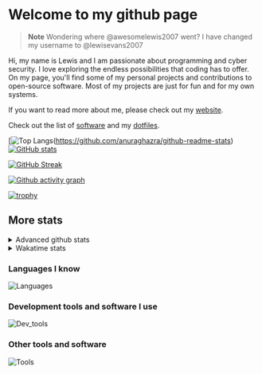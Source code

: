 # Welcome to my github page

> **Note**
> Wondering where @awesomelewis2007 went? I have changed my username to @lewisevans2007

Hi, my name is Lewis and I am passionate about programming and cyber security. I love exploring the endless possibilities that coding has to offer. On my page, you'll find some of my personal projects and contributions to open-source software. Most of my projects are just for fun and for my own systems.

If you want to read more about me, please check out my [website](https://lewisevans2007.github.io/).

Check out the list of [software](https://github.com/lewisevans2007/lewisevans2007/blob/master/software.md) and my [dotfiles](https://github.com/lewisevans2007/dotfiles).

[![Top Langs](https://github-readme-stats.vercel.app/api/top-langs/?username=lewisevans2007&hide=html,css,jupyter%20notebook&langs_count=10&layout=donut&theme=transparent&exclude_repo=GPT-code-repository,Obsidian_vault,Apple-PowerManagement,Apple-Security,CMake,qemu,swift,tcpdump,xnu)(https://github.com/anuraghazra/github-readme-stats) 
[![GitHub stats](https://github-readme-stats.vercel.app/api?username=lewisevans2007&show_icons=true&theme=transparent)](https://github.com/anuraghazra/github-readme-stats)

[![GitHub Streak](https://streak-stats.demolab.com?user=lewisevans2007&theme=transparent)](https://git.io/streak-stats)

[![Github activity graph](https://github-readme-activity-graph.vercel.app/graph?username=lewisevans2007&theme=github-compact&area=true)](https://github.com/ashutosh00710/github-readme-activity-graph)

[![trophy](https://github-profile-trophy.vercel.app/?username=lewisevans2007&theme=darkhub)](https://github.com/ryo-ma/github-profile-trophy)

## More stats
<details close>
<summary>Advanced github stats</summary>
<br>
  
![Metrics](https://raw.githubusercontent.com/lewisevans2007/lewisevans2007/master/github-metrics.svg)
  
</details>

<details close>
<summary>Wakatime stats</summary>
<br>

<!--START_SECTION:waka-->

```txt
Markdown     1 hr 43 mins    ████████░░░░░░░░░░░░░░░░░   31.37 %
JavaScript   50 mins         ███▓░░░░░░░░░░░░░░░░░░░░░   15.14 %
Swift        33 mins         ██▓░░░░░░░░░░░░░░░░░░░░░░   10.00 %
C++          31 mins         ██▒░░░░░░░░░░░░░░░░░░░░░░   09.50 %
Python       30 mins         ██▒░░░░░░░░░░░░░░░░░░░░░░   09.15 %
HTML         26 mins         ██░░░░░░░░░░░░░░░░░░░░░░░   08.11 %
C            22 mins         █▓░░░░░░░░░░░░░░░░░░░░░░░   06.74 %
CMake        10 mins         ▓░░░░░░░░░░░░░░░░░░░░░░░░   03.05 %
Rust         8 mins          ▓░░░░░░░░░░░░░░░░░░░░░░░░   02.42 %
Text         5 mins          ▒░░░░░░░░░░░░░░░░░░░░░░░░   01.53 %
Bash         2 mins          ▒░░░░░░░░░░░░░░░░░░░░░░░░   00.88 %
Makefile     2 mins          ▒░░░░░░░░░░░░░░░░░░░░░░░░   00.74 %
Other        1 min           ░░░░░░░░░░░░░░░░░░░░░░░░░   00.51 %
Git Config   0 secs          ░░░░░░░░░░░░░░░░░░░░░░░░░   00.24 %
TOML         0 secs          ░░░░░░░░░░░░░░░░░░░░░░░░░   00.22 %
```

<!--END_SECTION:waka-->
</details>

### Languages I know
![Languages](https://skillicons.dev/icons?i=python,cpp,cs,c,javascript,nodejs,dotnet,bash,css,html,rust)
### Development tools and software I use
![Dev_tools](https://skillicons.dev/icons?i=git,docker,github,googlecloud,vscode,visualstudio,raspberrypi,linux,powershell,replit)
### Other tools and software
![Tools](https://skillicons.dev/icons?i=blender,ps,pr,ai,xd,figma)
